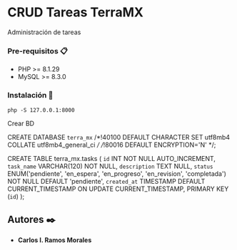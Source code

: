 # CRUD Tareas TerraMX

Administración de tareas

### Pre-requisitos 📋

- PHP >= 8.1.29
- MySQL >= 8.3.0

### Instalación 🔧

```
php -S 127.0.0.1:8000
```

Crear BD

CREATE DATABASE `terra_mx` /*!40100 DEFAULT CHARACTER SET utf8mb4 COLLATE utf8mb4_general_ci */ /*!80016 DEFAULT ENCRYPTION='N' */;

CREATE TABLE terra_mx.tasks (
	`id` INT NOT NULL AUTO_INCREMENT,
  	`task_name` VARCHAR(120) NOT NULL,
  	`description` TEXT NULL,
  	`status` ENUM('pendiente', 'en_espera', 'en_progreso', 'en_revision', 'completada') NOT NULL DEFAULT 'pendiente',
  	`created_at` TIMESTAMP DEFAULT CURRENT_TIMESTAMP ON UPDATE CURRENT_TIMESTAMP,
  	PRIMARY KEY (`id`)
);

## Autores ✒️

* **Carlos I. Ramos Morales** 
